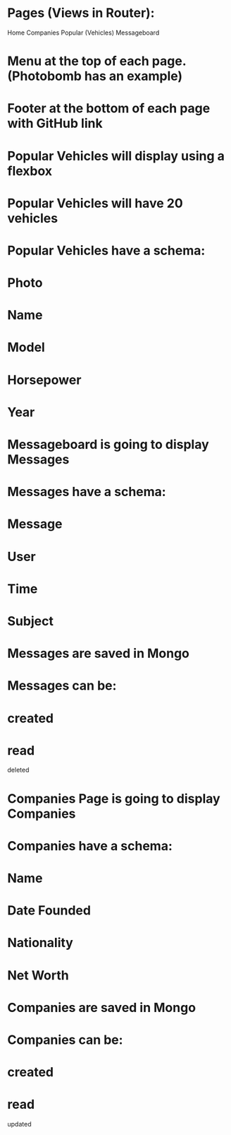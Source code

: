 # Pages (Views in Router):
  Home
  Companies
  Popular (Vehicles)
  Messageboard

# Menu at the top of each page. (Photobomb has an example)
# Footer at the bottom of each page with GitHub link

# Popular Vehicles will display using a flexbox
# Popular Vehicles will have 20 vehicles
# Popular Vehicles have a schema:
#  Photo
#  Name
#  Model
#  Horsepower
#  Year

# Messageboard is going to display Messages
# Messages have a schema:
#  Message
#  User
#  Time
#  Subject
# Messages are saved in Mongo
# Messages can be:
#  created
#  read
  deleted

# Companies Page is going to display Companies
# Companies have a schema:
#  Name
#  Date Founded
#  Nationality
#  Net Worth
# Companies are saved in Mongo
# Companies can be:
#  created
#  read
  updated
